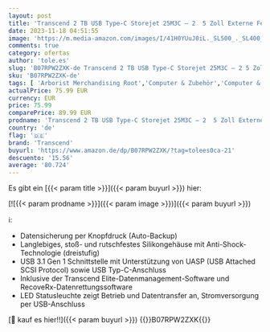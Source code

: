 ```yaml
---
layout: post
title: 'Transcend 2 TB USB Type-C Storejet 25M3C – 2  5 Zoll Externe Festplatte Stoßfest Typ C TS2TSJ25M3C'
date: 2023-11-18 04:51:55
image: 'https://m.media-amazon.com/images/I/41H0YUuJ0iL._SL500_._SL400_.jpg'
comments: true
category: ofertas
author: 'tole.es'
slug: 'B07RPW2ZXK-de Transcend 2 TB USB Type-C Storejet 25M3C – 2 5 Zoll...'
sku: 'B07RPW2ZXK-de'
tags: [ 'Arborist Merchandising Root','Computer & Zubehör','Computer & Zubehör: Produkte mit Umwelt-Label','Datenspeicher','Datenspeicher & Netzwerk','Externe Datenspeicher','Externe Festplatten','Externe Speichermedien','IT-Zubehör','Mengenrabatte auf ausgewählte Produkte','Self Service','Special Features Stores','Stores','a4cbee59-f823-40fe-831a-7de64f655f6f_0','a4cbee59-f823-40fe-831a-7de64f655f6f_1301','a4cbee59-f823-40fe-831a-7de64f655f6f_9501','e26659c6-d1cd-45cb-800b-2f9b432b8572_0','e26659c6-d1cd-45cb-800b-2f9b432b8572_7201','e26659c6-d1cd-45cb-800b-2f9b432b8572_8801','transcend','🇩🇪', ]
actualPrice: 75.99 EUR
currency: EUR
price: 75.99
comparePrice: 89.99 EUR
prodname: 'Transcend 2 TB USB Type-C Storejet 25M3C – 2  5 Zoll Externe Festplatte Stoßfest Typ C TS2TSJ25M3C'
country: 'de'
flag: '🇩🇪'
brand: 'Transcend'
buyurl: 'https://www.amazon.de/dp/B07RPW2ZXK/?tag=tolees0ca-21'
descuento: '15.56'
average: '80.724'
---
```


Es gibt ein [{{< param title >}}]({{< param buyurl >}}) hier:

[![{{< param prodname >}}]({{< param image >}})]({{< param buyurl >}})

ℹ️:

- Datensicherung per Knopfdruck (Auto-Backup)
- Langlebiges, stoß- und rutschfestes Silikongehäuse mit Anti-Shock-Technologie (dreistufig)
- USB 3.1 Gen 1 Schnittstelle mit Unterstützung von UASP (USB Attached SCSI Protocol) sowie USB Typ-C-Anschluss
- Inklusive der Transcend Elite-Datenmanagement-Software und RecoveRx-Datenrettungssoftware
- LED Statusleuchte zeigt Betrieb und Datentransfer an, Stromversorgung per USB-Anschluss

[🛒 kauf es hier!!]({{< param buyurl >}})
{{<world>}}B07RPW2ZXK{{</world>}}
